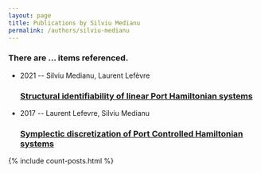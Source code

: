 ```yaml
---
layout: page
title: Publications by Silviu Medianu
permalink: /authors/silviu-medianu
---
```


<h3 id="number-posts">There are ... items referenced.</h3>
<ul class="post-list">
<li><span class='post-meta'>2021 -- Silviu Medianu, Laurent Lefèvre</span><h3><a class='post-link' href="{{ site.baseurl }}/structural-identifiability-of-linear-port-hamiltonian-systems">Structural identifiability of linear Port Hamiltonian systems</a></h3></li>
<li><span class='post-meta'>2017 -- Laurent Lefevre, Silviu Medianu</span><h3><a class='post-link' href="{{ site.baseurl }}/symplectic-discretization-of-port-controlled-hamiltonian-systems">Symplectic discretization of Port Controlled Hamiltonian systems</a></h3></li>

</ul>
{% include count-posts.html %}

